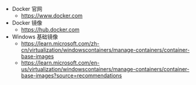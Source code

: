 * Docker 官网
  * https://www.docker.com
* Docker 镜像
  * https://hub.docker.com
* Windows 基础镜像
  * https://learn.microsoft.com/zh-cn/virtualization/windowscontainers/manage-containers/container-base-images
  * https://learn.microsoft.com/en-us/virtualization/windowscontainers/manage-containers/container-base-images?source=recommendations